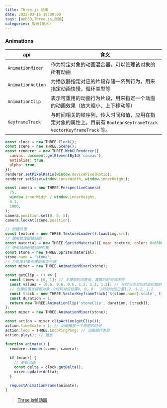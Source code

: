 ```yaml
---
title: Three.js 动画
date: 2022-03-15 18:30:00
tags: [Web3D,Three.js,动画]
categories: 饭碗(技术)
---
```


### Animations


| api | 含义 |
| --- | --- |
| `AnimationMixer` | 作为特定对象的动画混合器，可以管理该对象的所有动画 |
| `AnimationAction` | 为播放器指定对应的片段存储一系列行为，用来指定动画快慢，循环类型等 |
| `AnimationClip` | 表示可重用的动画行为片段，用来指定一个动画的动画效果（放大缩小、上下移动等） |
| `KeyframeTrack` | 与时间相关的帧序列，传入时间和值，应用在指定对象的属性上。目前有 `BooleanKeyframeTrack` `VectorKeyframeTrack` 等。 |

```js
const clock = new THREE.Clock();
const scene = new THREE.Scene();
const renderer = new THREE.WebGLRenderer({
  canvas: document.getElementById('canvas'),
  antialias: true,
  alpha: true,
});
renderer.setPixelRatio(window.devicePixelRatio);
renderer.setSize(window.innerWidth, window.innerHeight);

const camera = new THREE.PerspectiveCamera(
  75,
  window.innerWidth / window.innerHeight,
  0.1,
  1000,
);
camera.position.set(0, 0, 5);
camera.lookAt(scene.position);

// 创建纹理
const texture = new THREE.TextureLoader().load(img.src);
// 使用纹理创建贴图
const material = new THREE.SpriteMaterial({ map: texture, color: 0x666666 });
// 使用贴图创建贴图对象
const stone = new THREE.Sprite(material);
stone.name = 'stone';
// 为贴图对象创建动画混合器
const mixer = new THREE.AnimationMixer(stone);

const getClip = () => {
  const times = [0, 1]; // 关键帧时间数组，离散的时间点序列
  const values = [0.6, 0.6, 0.6, 1.2, 1.2, 1.2]; // 与时间点对应的值组成的数组
  // 创建位置关键帧对象：0时刻对应位置0, 0, 0   1时刻对应位置1.2, 1.2, 1.2
  const track = new THREE.VectorKeyframeTrack(`${stone.name}.scale`, times, values);
  const duration = 1;
  return new THREE.AnimationClip('stoneClip', duration, [track]);
};
const mixer = new THREE.AnimationMixer(stone);

const action = mixer.clipAction(getClip());
action.timeScale = 1; // 动画播放一个周期的时间
action.loop = THREE.LoopPingPong; // 动画循环类型
action.play(); // 播放

function animate() {
  renderer.render(scene, camera);
  
  if (mixer) {
    // 更新动画
    const delta = clock.getDelta();
    mixer.update(delta);
  }

  requestAnimationFrame(animate);
}
```

> [Three.js帧动画](http://www.yanhuangxueyuan.com/doc/Three.js/KeyframeTrack.html)
